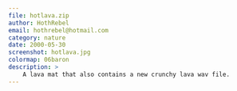 ```yaml
---
file: hotlava.zip
author: HothRebel
email: hothrebel@hotmail.com
category: nature
date: 2000-05-30
screenshot: hotlava.jpg
colormap: 06baron
description: >
    A lava mat that also contains a new crunchy lava wav file.
---
```

